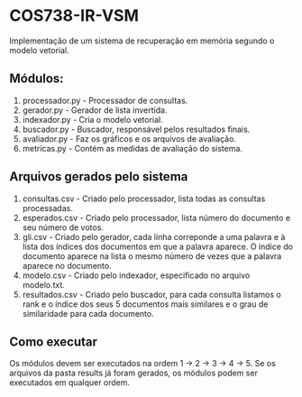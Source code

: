 # COS738-IR-VSM
Implementação de um sistema de recuperação em memória segundo o modelo vetorial.

Módulos:
--
1. processador.py - Processador de consultas.
2. gerador.py - Gerador de lista invertida.
3. indexador.py - Cria o modelo vetorial.
4. buscador.py - Buscador, responsável pelos resultados finais.
5. avaliador.py - Faz os gráficos e os arquivos de avaliação.
6. metricas.py - Contém as medidas de avaliação do sistema.

Arquivos gerados pelo sistema
--
1. consultas.csv - Criado pelo processador, lista todas as consultas processadas.
2. esperados.csv - Criado pelo processador, lista número do documento e seu número de votos.
3. gli.csv - Criado pelo gerador, cada linha correponde a uma palavra e à lista dos índices dos documentos em que a palavra aparece. O índice do documento aparece na lista o mesmo número de vezes que a palavra aparece no documento.
4. modelo.csv - Criado pelo indexador, especificado no arquivo modelo.txt.
5. resultados.csv - Criado pelo buscador, para cada consulta listamos o rank e o índice dos seus 5 documentos mais similares e o grau de similaridade para cada documento.

Como executar
--
Os módulos devem ser executados na ordem 1 -> 2 -> 3 -> 4 -> 5. Se os arquivos da pasta results já foram gerados, os módulos podem ser executados em qualquer ordem.
